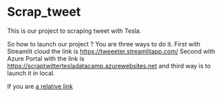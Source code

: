 # Scrap_tweet
This is our project to scraping tweet with Tesla.

So how to launch our project ?
You are three ways to do it.
First with Streamlit cloud the link is https://tweeeter.streamlitapp.com/
Second with Azure Portal with the link is https://scraptwittertesladatacamp.azurewebsites.net
and third way is to launch it in local.

If you are [a relative link](other_file.md)
